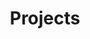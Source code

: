 ---
title: "Projects"
layout: home
classes: wide
author_profile: true
recent_posts_heading: "Recent projects"
pagination:
  enabled: true
  collection: 'posts'
  per_page: 5
  sort_field: 'date'
  sort_reverse: true
  category: projects
  permalink: '/projects/:num/'
  title: ':title - page :num'
  trail:
    before: 3
    after: 3
---